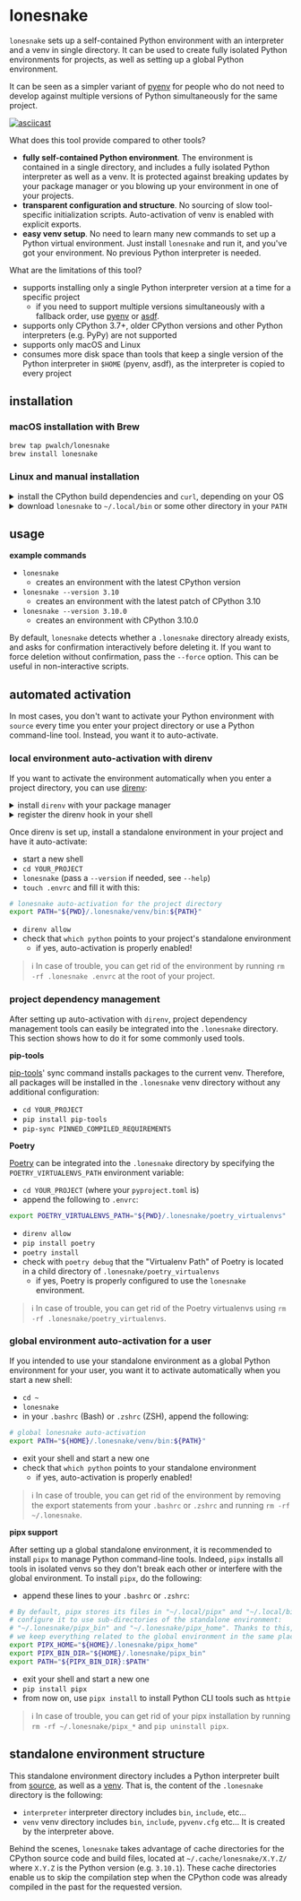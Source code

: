 # lonesnake

`lonesnake` sets up a self-contained Python environment with an interpreter and a venv in single directory. It can be used to create fully isolated Python environments for projects, as well as setting up a global Python environment.

It can be seen as a simpler variant of [pyenv](https://github.com/pyenv/pyenv) for people who do not need to develop against multiple versions of Python simultaneously for the same project.

[![asciicast](https://asciinema.org/a/JaCIWWQaQ3TnZLfRqUB55S2Dl.svg)](https://asciinema.org/a/JaCIWWQaQ3TnZLfRqUB55S2Dl)

What does this tool provide compared to other tools?
* **fully self-contained Python environment**. The environment is contained in a single directory, and includes a fully isolated Python interpreter as well as a venv. It is protected against breaking updates by your package manager or you blowing up your environment in one of your projects.
* **transparent configuration and structure**. No sourcing of slow tool-specific initialization scripts. Auto-activation of venv is enabled with explicit exports.
* **easy venv setup**. No need to learn many new commands to set up a Python virtual environment. Just install `lonesnake` and run it, and you've got your environment. No previous Python interpreter is needed.

What are the limitations of this tool?
* supports installing only a single Python interpreter version at a time for a specific project
  * if you need to support multiple versions simultaneously with a fallback order, use [pyenv](https://github.com/pyenv/pyenv) or [asdf](https://github.com/asdf-vm/asdf).
* supports only CPython 3.7+, older CPython versions and other Python interpreters (e.g. PyPy) are not supported
* supports only macOS and Linux
* consumes more disk space than tools that keep a single version of the Python interpreter in `$HOME` (pyenv, asdf), as the interpreter is copied to every project

## installation

### macOS installation with Brew

```bash
brew tap pwalch/lonesnake
brew install lonesnake
```

### Linux and manual installation

<details>
<summary>install the CPython build dependencies and <code>curl</code>, depending on your OS</summary>

```bash
# The instructions below are taken from the pyenv Wiki and the python.org dev guide.
# Please check them out if you need more details or if you are using a different OS.
# https://github.com/pyenv/pyenv/wiki#suggested-build-environment
# https://devguide.python.org/setup/#install-dependencies

# macOS
brew install curl openssl readline sqlite3 xz zlib

# Ubuntu/Debian/Mint
sudo apt-get update && sudo apt-get install -y \
  make build-essential libssl-dev zlib1g-dev libbz2-dev libreadline-dev \
  libsqlite3-dev wget curl llvm libncursesw5-dev xz-utils tk-dev \
  libxml2-dev libxmlsec1-dev libffi-dev liblzma-dev

# Fedora
sudo dnf install \
  curl make gcc zlib-devel bzip2 bzip2-devel readline-devel \
  sqlite sqlite-devel openssl-devel tk-devel libffi-devel xz-devel

# Arch Linux
sudo pacman -S --needed curl base-devel openssl zlib xz
```

</details>


<details>
<summary>download <code>lonesnake</code> to <code>~/.local/bin</code> or some other directory in your <code>PATH</code></summary>

```bash
mkdir -p ~/.local/bin && \
  curl -sL -o ~/.local/bin/lonesnake https://github.com/pwalch/lonesnake/releases/download/0.6.0/lonesnake && \
  chmod u+x ~/.local/bin/lonesnake
```

* make sure you have `export PATH="$HOME/.local/bin:$PATH"` in your `.bashrc` (Bash) or `.zshrc` (ZSH)
* check that the script is accessible with `lonesnake --help`

</details>

## usage

**example commands**

* `lonesnake`
  * creates an environment with the latest CPython version
* `lonesnake --version 3.10`
  * creates an environment with the latest patch of CPython 3.10
* `lonesnake --version 3.10.0`
  * creates an environment with CPython 3.10.0

By default, `lonesnake` detects whether a `.lonesnake` directory already exists, and asks for confirmation interactively before deleting it. If you want to force deletion without confirmation, pass the `--force` option. This can be useful in non-interactive scripts.

## automated activation

In most cases, you don't want to activate your Python environment with `source` every time you enter your project directory or use a Python command-line tool. Instead, you want it to auto-activate.

### local environment auto-activation with direnv

If you want to activate the environment automatically when you enter a project directory, you can use [direnv](https://direnv.net/docs/installation.html):

<details>
<summary>install <code>direnv</code> with your package manager</summary>

```bash
# macOS
brew install direnv

# Ubuntu/Debian/Mint
sudo apt-get install direnv

# Fedora
sudo dnf install direnv

# Archlinux
sudo pacman -S direnv
```

</details>

<details>
<summary>register the direnv hook in your shell</summary>

* Bash: in your `~/.bashrc`, append `eval "$(direnv hook bash)"` 
* ZSH: in your `~/.zshrc`, append `eval "$(direnv hook zsh)"`

</details>

Once direnv is set up, install a standalone environment in your project and have it auto-activate:

* start a new shell
* `cd YOUR_PROJECT`
* `lonesnake` (pass a `--version` if needed, see `--help`)
* `touch .envrc` and fill it with this:

```bash
# lonesnake auto-activation for the project directory
export PATH="${PWD}/.lonesnake/venv/bin:${PATH}"
```

* `direnv allow`
* check that `which python` points to your project's standalone environment
  * if yes, auto-activation is properly enabled!

> ℹ️ In case of trouble, you can get rid of the environment by running `rm -rf .lonesnake .envrc` at the root of your project.

### project dependency management

After setting up auto-activation with `direnv`, project dependency management tools can easily be integrated into the `.lonesnake` directory. This section shows how to do it for some commonly used tools.

**pip-tools**

[pip-tools](https://github.com/jazzband/pip-tools)' sync command installs packages to the current venv. Therefore, all packages will be installed in the `.lonesnake` venv directory without any additional configuration:
* `cd YOUR_PROJECT`
* `pip install pip-tools`
* `pip-sync PINNED_COMPILED_REQUIREMENTS`

**Poetry**

[Poetry](https://github.com/python-poetry/poetry) can be integrated into the `.lonesnake` directory by specifying the `POETRY_VIRTUALENVS_PATH` environment variable:
* `cd YOUR_PROJECT` (where your `pyproject.toml` is)
* append the following to `.envrc`:

```bash
export POETRY_VIRTUALENVS_PATH="${PWD}/.lonesnake/poetry_virtualenvs"
```

* `direnv allow`
* `pip install poetry`
* `poetry install`
* check with `poetry debug` that the "Virtualenv Path" of Poetry is located in a child directory of `.lonesnake/poetry_virtualenvs`
  * if yes, Poetry is properly configured to use the `lonesnake` environment.

> ℹ️ In case of trouble, you can get rid of the Poetry virtualenvs using `rm -rf .lonesnake/poetry_virtualenvs`.

### global environment auto-activation for a user

If you intended to use your standalone environment as a global Python environment for your user, you want it to activate automatically when you start a new shell:

* `cd ~`
* `lonesnake`
* in your `.bashrc` (Bash) or `.zshrc` (ZSH), append the following:

```bash
# global lonesnake auto-activation
export PATH="${HOME}/.lonesnake/venv/bin:${PATH}"
```

* exit your shell and start a new one
* check that `which python` points to your standalone environment
  * if yes, auto-activation is properly enabled!

> ℹ️ In case of trouble, you can get rid of the environment by removing the export statements from your `.bashrc` or `.zshrc` and running `rm -rf ~/.lonesnake`.

**pipx support**

After setting up a global standalone environment, it is recommended to install `pipx` to manage Python command-line tools. Indeed, `pipx` installs all tools in isolated venvs so they don't break each other or interfere with the global environment. To install `pipx`, do the following:

* append these lines to your `.bashrc` or `.zshrc`:

```bash
# By default, pipx stores its files in "~/.local/pipx" and "~/.local/bin", but we
# configure it to use sub-directories of the standalone environment:
# "~/.lonesnake/pipx_bin" and "~/.lonesnake/pipx_home". Thanks to this,
# we keep everything related to the global environment in the same place.
export PIPX_HOME="${HOME}/.lonesnake/pipx_home"
export PIPX_BIN_DIR="${HOME}/.lonesnake/pipx_bin"
export PATH="${PIPX_BIN_DIR}:$PATH"
```

* exit your shell and start a new one
* `pip install pipx`
* from now on, use `pipx install` to install Python CLI tools such as `httpie`

> ℹ️ In case of trouble, you can get rid of your pipx installation by running `rm -rf ~/.lonesnake/pipx_*` and `pip uninstall pipx`.

## standalone environment structure

This standalone environment directory includes a Python interpreter built from [source](https://www.python.org/downloads/source/), as well as a [venv](https://docs.python.org/3/library/venv.html). That is, the content of the `.lonesnake` directory is the following:
* `interpreter` interpreter directory includes `bin`, `include`, etc...
* `venv` venv directory includes `bin`, `include`, `pyvenv.cfg` etc... It is created by the interpreter above.

Behind the scenes, `lonesnake` takes advantage of cache directories for the CPython source code and build files, located at `~/.cache/lonesnake/X.Y.Z/` where `X.Y.Z` is the Python version (e.g. `3.10.1`). These cache directories enable us to skip the compilation step when the CPython code was already compiled in the past for the requested version.
